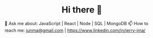 <h1 align='center'>Hi there 👋</h1>

💬 Ask me about: JavaScript | React | Node | SQL | MongoDB
📫 How to reach me: junma@gmail.com | https://www.linkedin.com/in/jerry-jma/


<!--**jerry-jma/jerry-jma** is a ✨ _special_ ✨ repository because its `README.md` (this file) appears on your GitHub profile.
- 🔭 I’m currently working on ...
- 🌱 I’m currently learning ...
- 👯 I’m looking to collaborate on ...
- 🤔 I’m looking for help with ...
⚡ Fun fact: I got exposed to software engineering back in high school 
-->

